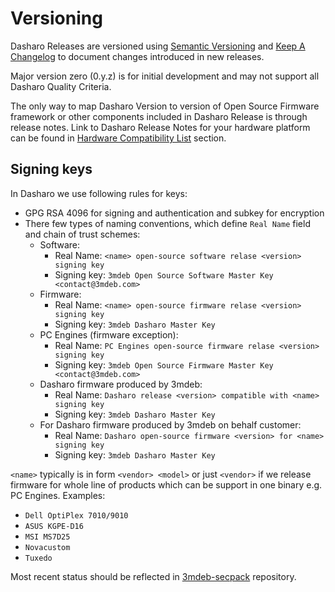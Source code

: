 # Versioning

Dasharo Releases are versioned using [Semantic Versioning](https://semver.org/)
and [Keep A Changelog](https://keepachangelog.com/en/1.0.0/) to document
changes introduced in new releases.

Major version zero (0.y.z) is for initial development and may not support all
Dasharo Quality Criteria.

The only way to map Dasharo Version to version of Open Source Firmware
framework or other components included in Dasharo Release is through release
notes. Link to Dasharo Release Notes for your hardware platform can be found in
[Hardware Compatibility List](../variants/hardware-compatibility-list.md)
section.

## Signing keys

In Dasharo we use following rules for keys:

* GPG RSA 4096 for signing and authentication and subkey for encryption
* There few types of naming conventions, which define `Real Name` field and
  chain of trust schemes:
    - Software:
        - Real Name: `<name> open-source software relase <version> signing key`
        - Signing key: `3mdeb Open Source Software Master Key <contact@3mdeb.com>`
    - Firmware:
        - Real Name: `<name> open-source firmware relase <version> signing key`
        - Signing key: `3mdeb Dasharo Master Key`
    - PC Engines (firmware exception):
        - Real Name: `PC Engines open-source firmware relase <version> signing key`
        - Signing key: `3mdeb Open Source Firmware Master Key <contact@3mdeb.com>`
    - Dasharo firmware produced by 3mdeb:
        - Real Name: `Dasharo release <version> compatible with <name> signing key`
        - Signing key: `3mdeb Dasharo Master Key`
    - For Dasharo firmware produced by 3mdeb on behalf customer:
        - Real Name: `Dasharo open-source firmware <version> for <name> signing key`
        - Signing key: `3mdeb Dasharo Master Key`

`<name>` typically is in form `<vendor> <model>` or just `<vendor>` if we
release firmware for whole line of products which can be support in one binary
e.g. PC Engines. Examples:

- `Dell OptiPlex 7010/9010`
- `ASUS KGPE-D16`
- `MSI MS7D25`
- `Novacustom`
- `Tuxedo`

Most recent status should be reflected in
[3mdeb-secpack](https://github.com/3mdeb/3mdeb-secpack) repository.

